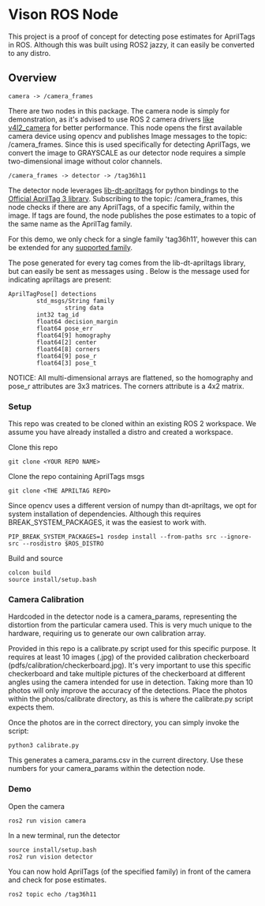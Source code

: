 # Vison ROS Node
This project is a proof of concept for detecting pose estimates for AprilTags in ROS. Although this was built using ROS2 jazzy, it can easily be converted to any distro.

## Overview
`camera -> /camera_frames`

There are two nodes in this package. The camera node is simply for demonstration, as it's advised to use ROS 2 camera drivers [like v4l2_camera](https://index.ros.org/p/v4l2_camera/) for better performance.
This node opens the first available camera device using opencv and publishes Image messages to the topic: /camera_frames. Since this is used specifically for detecting AprilTags, we convert the image to GRAYSCALE as our detector node requires a simple two-dimensional image without color channels.

`/camera_frames -> detector -> /tag36h11`

The detector node leverages [lib-dt-apriltags](https://github.com/duckietown/lib-dt-apriltags) for python bindings to the [Official AprilTag 3 library](https://github.com/AprilRobotics/apriltag). Subscribing to the topic: /camera_frames, this node checks if there are any AprilTags, of a specific family, within the image. If tags are found, the node publishes the pose estimates to a topic of the same name as the AprilTag family.

For this demo, we only check for a single family 'tag36h11', however this can be extended for any [supported family](https://github.com/AprilRobotics/apriltag-imgs).

The pose generated for every tag comes from the lib-dt-apriltags library, but can easily be sent as messages using <THE APRILTAG REPO>. Below is the message used for indicating apriltags are present:

```
AprilTagPose[] detections
        std_msgs/String family
                string data
        int32 tag_id
        float64 decision_margin
        float64 pose_err
        float64[9] homography
        float64[2] center
        float64[8] corners
        float64[9] pose_r
        float64[3] pose_t
```

NOTICE: All multi-dimensional arrays are flattened, so the homography and pose_r attributes are 3x3 matrices. The corners attribute is a 4x2 matrix.

### Setup
This repo was created to be cloned within an existing ROS 2 workspace. We assume you have already installed a distro and created a workspace.

Clone this repo
```
git clone <YOUR REPO NAME>
```

Clone the repo containing AprilTags msgs
```
git clone <THE APRILTAG REPO>
```

Since opencv uses a different version of numpy than dt-apriltags, we opt for system installation of dependencies. Although this requires BREAK_SYSTEM_PACKAGES, it was the easiest to work with.
```
PIP_BREAK_SYSTEM_PACKAGES=1 rosdep install --from-paths src --ignore-src --rosdistro $ROS_DISTRO
```

Build and source
```
colcon build
source install/setup.bash
```

### Camera Calibration
Hardcoded in the detector node is a camera_params, representing the distortion from the particular camera used. This is very much unique to the hardware, requiring us to generate our own calibration array.

Provided in this repo is a calibrate.py script used for this specific purpose. It requires at least 10 images (.jpg) of the provided calibration checkerboard (pdfs/calibration/checkerboard.jpg). It's very important to use this specific checkerboard and take multiple pictures of the checkerboard at different angles using the camera intended for use in detection. Taking more than 10 photos will only improve the accuracy of the detections. Place the photos within the photos/calibrate directory, as this is where the calibrate.py script expects them.

Once the photos are in the correct directory, you can simply invoke the script:
```
python3 calibrate.py
```

This generates a camera_params.csv in the current directory. Use these numbers for your camera_params within the detection node.


### Demo
Open the camera
```
ros2 run vision camera
```

In a new terminal, run the detector
```
source install/setup.bash
ros2 run vision detector
```

You can now hold AprilTags (of the specified family) in front of the camera and check for pose estimates.
```
ros2 topic echo /tag36h11
```


